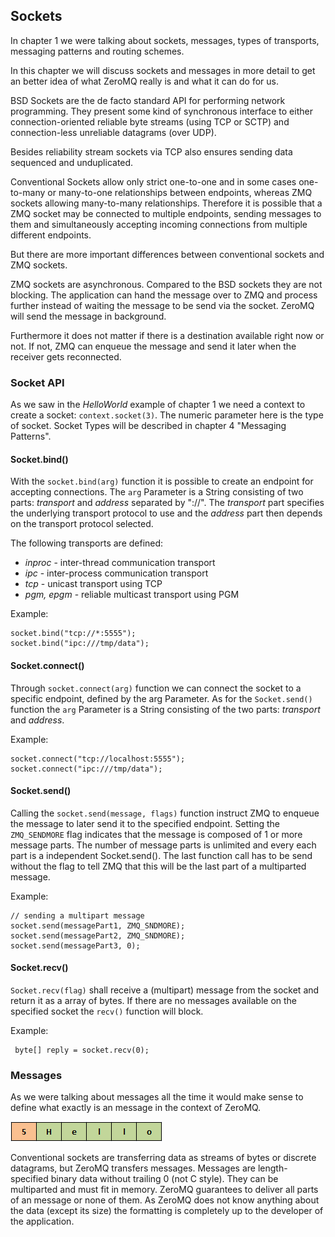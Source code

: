 ## Sockets

In chapter 1 we were talking about sockets, messages, types of transports, messaging patterns and routing schemes. 

In this chapter we will discuss sockets and messages in more detail to get an better idea of what ZeroMQ really is and what it can do for us.

BSD Sockets are the de facto standard API for performing network programming. They present some kind of synchronous interface to either connection-oriented reliable byte streams (using TCP or SCTP) and connection-less unreliable datagrams (over UDP). 

Besides reliability stream sockets via TCP also ensures sending data sequenced and unduplicated.

Conventional Sockets allow only strict one-to-one and in some cases one-to-many or many-to-one relationships between endpoints, whereas ZMQ sockets allowing many-to-many relationships. Therefore it is possible that a ZMQ socket may be connected to multiple endpoints, sending messages to them and simultaneously accepting incoming connections from multiple different endpoints.

But there are more important differences between conventional sockets and ZMQ sockets. 

ZMQ sockets are asynchronous. Compared to the BSD sockets they are not blocking. The application can hand the message over to ZMQ and process further instead of waiting the message to be send via the socket. ZeroMQ will send the message in background. 

Furthermore it does not matter if there is a destination available right now or not. If not, ZMQ can enqueue the message and send it later when the receiver gets reconnected.


### Socket API

As we saw in the *HelloWorld* example of chapter 1 we need a context to create a socket: `context.socket(3)`. The numeric parameter here is the type of socket. Socket Types will be described in chapter 4 "Messaging Patterns".

#### Socket.bind()

With the `socket.bind(arg)` function it is possible to create an endpoint for accepting connections. The `arg` Parameter is a String consisting of two parts: *transport* and *address* separated by "://".
The *transport* part specifies the underlying transport protocol to use and the *address* part then depends on the transport protocol selected.

The following transports are defined:

- *inproc* - inter-thread communication transport
- *ipc* - inter-process communication transport
- *tcp* - unicast transport using TCP
- *pgm, epgm* - reliable multicast transport using PGM


Example:

	socket.bind("tcp://*:5555");
	socket.bind("ipc:///tmp/data");

#### Socket.connect()

Through `socket.connect(arg)` function we can connect the socket to a specific endpoint, defined by the arg Parameter. As for the `Socket.send()` function the `arg` Parameter is a String consisting of the two parts: *transport* and *address*.


Example:

	socket.connect("tcp://localhost:5555");
	socket.connect("ipc:///tmp/data");


#### Socket.send()

Calling the `socket.send(message, flags)` function instruct ZMQ to enqueue the message to later send it to the specified endpoint. Setting the `ZMQ_SENDMORE` flag indicates that the message is composed of 1 or more message parts. The number of message parts is unlimited and every each part is a independent Socket.send(). The last function call has to be send without the flag to tell ZMQ that this will be the last part of a multiparted message. 


Example:

	// sending a multipart message
	socket.send(messagePart1, ZMQ_SNDMORE);
	socket.send(messagePart2, ZMQ_SNDMORE);
	socket.send(messagePart3, 0);


#### Socket.recv()

`Socket.recv(flag)` shall receive a (multipart) message from the socket and return it as a array of bytes. If there are no messages available on the specified socket the `recv()` function will block. 

Example:

	 byte[] reply = socket.recv(0);


### Messages

As we were talking about messages all the time it would make sense to define what exactly is an message in the context of ZeroMQ. 

![Request - Response](images/ZMQ-string.PNG)


Conventional sockets are transferring data as streams of bytes or discrete datagrams, but ZeroMQ transfers messages. Messages are length-specified binary data without trailing 0 (not C style). They can be multiparted and must fit in memory. ZeroMQ guarantees to deliver all parts of an message or none of them. As ZeroMQ does not know anything about the data (except its size) the formatting is completely up to the developer of the application.